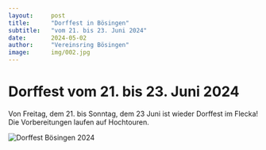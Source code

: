 ```yaml
---
layout:     post
title:      "Dorffest in Bösingen"
subtitle:   "vom 21. bis 23. Juni 2024"
date:       2024-05-02
author:     "Vereinsring Bösingen"
image:      img/002.jpg
---
```


# Dorffest vom 21. bis 23. Juni 2024

Von Freitag, dem 21. bis Sonntag, dem 23 Juni ist wieder Dorffest im Flecka! Die Vorbereitungen laufen auf Hochtouren.

![Dorffest Bösingen 2024](/img/df-logo.jpg)





